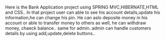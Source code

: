 Here is the Bank Application project using SPRING MVC,HIBERNATE,HTML and CSS.. In that project user can able to see his account details,update his information,he can change his pin. He can aslo deposite money in 
his account or able to transfer money to others as well, he can withdraw money, chaeck balance..
same for admin..admin can handle customers details by using add,update,delete buttons..
